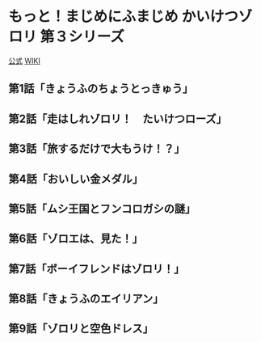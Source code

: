 # もっと！まじめにふまじめ かいけつゾロリ 第３シリーズ

[公式](http://www.zorori.jp/) 
[WIKI](https://ja.wikipedia.org/wiki/%E3%82%82%E3%81%A3%E3%81%A8!%E3%81%BE%E3%81%98%E3%82%81%E3%81%AB%E3%81%B5%E3%81%BE%E3%81%98%E3%82%81_%E3%81%8B%E3%81%84%E3%81%91%E3%81%A4%E3%82%BE%E3%83%AD%E3%83%AA) 

## 第1話「きょうふのちょうとっきゅう」

## 第2話「走はしれゾロリ！　たいけつローズ」

## 第3話「旅するだけで大もうけ！？」

## 第4話「おいしい金メダル」

## 第5話「ムシ王国とフンコロガシの謎」

## 第6話「ゾロエは、見た！」

## 第7話「ボーイフレンドはゾロリ！」

## 第8話「きょうふのエイリアン」

## 第9話「ゾロリと空色ドレス」
